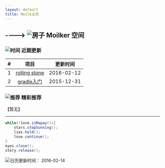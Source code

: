```yaml
---
layout: default
title: Moilk主页
---
```

## ----> ![房子](http://duras.wang/img/myLogo/room.png) Moilker 空间

### ![时间](http://duras.wang/img/myLogo/time.png) 近期更新

| # | 项目 | 更新时间 |
| :--:| :--: | :---: |
| 1 | [rolling stone](http://duras.wang/Blog/2016/02/01/RollingStone/) | 2016-02-12 |
| 2 | [gradle入门](http://duras.wang/Blog/2016/01/29/gradle/) | 2015-12-31 |
  

### ![推荐](http://duras.wang/img/myLogo/tuijian.png) 精彩推荐
【暂无】


************************

```java
while(!love.isRepay()){
	stars.stopSunning();
	lies.hold();
	love.continue();
}
eyes.close();
story.release();
```
![日历](http://duras.wang/img/rili.png)更新时间： 2016-02-14